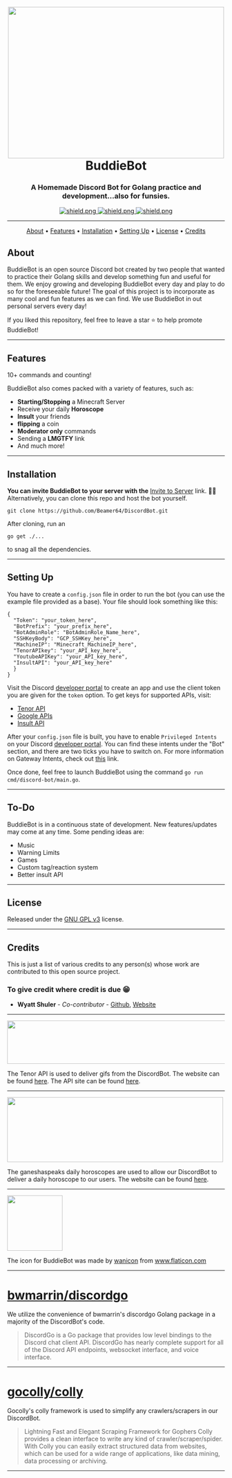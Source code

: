 <h1 align="center">
  <br>
  <img src="https://images.unsplash.com/photo-1563207153-f403bf289096?ixid=MnwxMjA3fDB8MHxwaG90by1wYWdlfHx8fGVufDB8fHx8&ixlib=rb-1.2.1&auto=format&fit=crop&w=1051&q=80" width="500" height="350" alt=""></a>
  <br>
  BuddieBot
  <br>
</h1>

<h3 align=center>A Homemade Discord Bot for Golang practice and development...also for funsies.</a></h3>

<div align=center>

  <a href="http://harleyroper.com/" target="_blank">
    <img src="https://img.shields.io/badge/Check%20out-My%20Website!-green" alt="shield.png">
  </a>
  <a href="http://golang.org" target="_blank">
    <img src="https://img.shields.io/badge/Made%20with-%20GO-blue" alt="shield.png">
  </a>
  <a href="https://github.com/Beamer64/DiscordBot/blob/master/LICENSE" target="_blank">
    <img src="https://img.shields.io/github/license/beamer64/DiscordBot" alt="shield.png">
  </a>

</div>

---

<p align="center">
  <a href="#about">About</a>
  •
  <a href="#features">Features</a>
  •
  <a href="#installation">Installation</a>
  •
  <a href="#setting-up">Setting Up</a>
  •
  <a href="#license">License</a>
  •
  <a href="#Credits">Credits</a>
</p>

## About

BuddieBot is an open source Discord bot created by two people that wanted to practice their Golang skills and develop something fun and useful for them. We enjoy growing and
developing BuddieBot every day and play to do so for the foreseeable future! The goal of this project is to incorporate as many cool and fun features as we can find. We use
BuddieBot in out personal servers every day!

If you liked this repository, feel free to leave a star ⭐ to help promote BuddieBot!

---

## Features

10+ commands and counting!

BuddieBot also comes packed with a variety of features, such as:

* **Starting/Stopping** a Minecraft Server
* Receive your daily **Horoscope**
* **Insult** your friends
* **flipping** a coin
* **Moderator only** commands
* Sending a **LMGTFY** link
* And much more!

---

## Installation

**You can invite BuddieBot to your server with
the** [Invite to Server](https://discord.com/api/oauth2/authorize?client_id=866151939472883762&permissions=8&redirect_uri=https%3A%2F%2Fgithub.com%2FBeamer64%2FDiscordBot&response_type=code&scope=bot%20identify%20email%20connections%20guilds%20guilds.join%20gdm.join%20activities.write%20activities.read)
link. 🤖😁 Alternatively, you can clone this repo and host the bot yourself.

```
git clone https://github.com/Beamer64/DiscordBot.git
```

After cloning, run an

```
go get ./...
```

to snag all the dependencies.

---

## Setting Up

You have to create a `config.json` file in order to run the bot (you can use the example file provided as a base). Your file should look something like this:

```
{
  "Token": "your_token_here",
  "BotPrefix": "your_prefix_here",
  "BotAdminRole": "BotAdminRole_Name_here",
  "SSHKeyBody": "GCP_SSHKey_here",
  "MachineIP": "Minecraft_MachineIP_here",
  "TenorAPIkey": "your_API_key_here",
  "YoutubeAPIKey": "your_API_key_here",
  "InsultAPI": "your_API_key_here"
  }
}
```

Visit the Discord [developer portal](https://discordapp.com/developers/applications/) to create an app and use the client token you are given for the `token` option. To get keys
for supported APIs, visit:

* [Tenor API](https://tenor.com/gifapi/documentation)
* [Google APIs](https://console.developers.google.com/apis/)
* [Insult API](https://evilinsult.com/api/)

After your `config.json` file is built, you have to enable `Privileged Intents` on your Discord [developer portal](https://discordapp.com/developers/applications/). You can find
these intents under the "Bot" section, and there are two ticks you have to switch on. For more information on Gateway Intents, check
out [this](https://discordpy.readthedocs.io/en/latest/intents.html) link.

Once done, feel free to launch BuddieBot using the command `go run cmd/discord-bot/main.go`.

---

## To-Do

BuddieBot is in a continuous state of development. New features/updates may come at any time. Some pending ideas are:

* Music
* Warning Limits
* Games
* Custom tag/reaction system
* Better insult API

---

## License

Released under the [GNU GPL v3](https://www.gnu.org/licenses/gpl-3.0.en.html) license.

---

## Credits

This is just a list of various credits to any person(s) whose work are contributed to this open source project.

### To give credit where credit is due 😁

* **Wyatt Shuler** - *Co-contributor* - [Github](https://github.com/Saberr43), [Website](http://www.shuler.io/)

---

<img src="https://www.gstatic.com/tenor/web/attribution/PB_tenor_logo_blue_horizontal.png" width="600" height="100"  alt=""/>

The Tenor API is used to deliver gifs from the DiscordBot. The website can be found [here](https://tenor.com/). The API site can be
found [here](https://tenor.com/gifapi/documentation#quickstart).

---

<img src="https://images.ganeshaspeaks.com/images_gsv7/gs-logo-big-1.png" width="500" height="150"  alt=""/>

The ganeshaspeaks daily horoscopes are used to allow our DiscordBot to deliver a daily horoscope to our users. The website can be found [here](https://tenor.com/).

---

<img src="https://image.flaticon.com/icons/png/512/4698/4698787.png" width="128" height="128"  alt=""/>

The icon for BuddieBot was made by [wanicon](https://www.flaticon.com/authors/wanicon) from www.flaticon.com

---

# [bwmarrin/discordgo](https://github.com/bwmarrin/discordgo)

We utilize the convenience of bwmarrin's discordgo Golang package in a majority of the DiscordBot's code.

> DiscordGo is a Go package that provides low level bindings to the Discord chat client API. DiscordGo has nearly complete support for all of the Discord API endpoints, websocket interface, and voice interface.

---

# [gocolly/colly](https://github.com/gocolly/colly)

Gocolly's colly framework is used to simplify any crawlers/scrapers in our DiscordBot.

> Lightning Fast and Elegant Scraping Framework for Gophers Colly provides a clean interface to write any kind of crawler/scraper/spider. With Colly you can easily extract structured data from websites, which can be used for a wide range of applications, like data mining, data processing or archiving.

---

